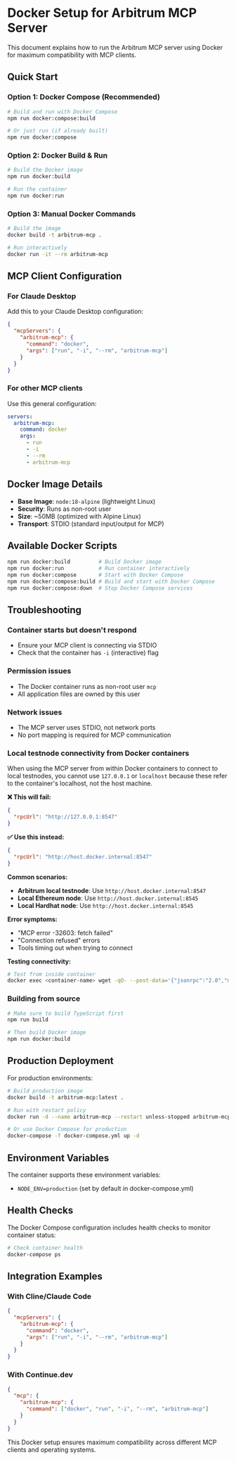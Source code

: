 # Docker Setup for Arbitrum MCP Server

This document explains how to run the Arbitrum MCP server using Docker for maximum compatibility with MCP clients.

## Quick Start

### Option 1: Docker Compose (Recommended)

```bash
# Build and run with Docker Compose
npm run docker:compose:build

# Or just run (if already built)
npm run docker:compose
```

### Option 2: Docker Build & Run

```bash
# Build the Docker image
npm run docker:build

# Run the container
npm run docker:run
```

### Option 3: Manual Docker Commands

```bash
# Build the image
docker build -t arbitrum-mcp .

# Run interactively
docker run -it --rm arbitrum-mcp
```

## MCP Client Configuration

### For Claude Desktop

Add this to your Claude Desktop configuration:

```json
{
  "mcpServers": {
    "arbitrum-mcp": {
      "command": "docker",
      "args": ["run", "-i", "--rm", "arbitrum-mcp"]
    }
  }
}
```

### For other MCP clients

Use this general configuration:

```yaml
servers:
  arbitrum-mcp:
    command: docker
    args: 
      - run
      - -i 
      - --rm
      - arbitrum-mcp
```

## Docker Image Details

- **Base Image**: `node:18-alpine` (lightweight Linux)
- **Security**: Runs as non-root user
- **Size**: ~50MB (optimized with Alpine Linux)
- **Transport**: STDIO (standard input/output for MCP)

## Available Docker Scripts

```bash
npm run docker:build         # Build Docker image
npm run docker:run           # Run container interactively  
npm run docker:compose       # Start with Docker Compose
npm run docker:compose:build # Build and start with Docker Compose
npm run docker:compose:down  # Stop Docker Compose services
```

## Troubleshooting

### Container starts but doesn't respond
- Ensure your MCP client is connecting via STDIO
- Check that the container has `-i` (interactive) flag

### Permission issues
- The Docker container runs as non-root user `mcp`
- All application files are owned by this user

### Network issues
- The MCP server uses STDIO, not network ports
- No port mapping is required for MCP communication

### Local testnode connectivity from Docker containers

When using the MCP server from within Docker containers to connect to local testnodes, you cannot use `127.0.0.1` or `localhost` because these refer to the container's localhost, not the host machine.

**❌ This will fail:**
```json
{
  "rpcUrl": "http://127.0.0.1:8547"
}
```

**✅ Use this instead:**
```json
{
  "rpcUrl": "http://host.docker.internal:8547"
}
```

**Common scenarios:**
- **Arbitrum local testnode**: Use `http://host.docker.internal:8547`
- **Local Ethereum node**: Use `http://host.docker.internal:8545`
- **Local Hardhat node**: Use `http://host.docker.internal:8545`

**Error symptoms:**
- "MCP error -32603: fetch failed"
- "Connection refused" errors
- Tools timing out when trying to connect

**Testing connectivity:**
```bash
# Test from inside container
docker exec <container-name> wget -qO- --post-data='{"jsonrpc":"2.0","method":"eth_blockNumber","params":[],"id":1}' --header='Content-Type:application/json' http://host.docker.internal:8547
```

### Building from source
```bash
# Make sure to build TypeScript first
npm run build

# Then build Docker image
npm run docker:build
```

## Production Deployment

For production environments:

```bash
# Build production image
docker build -t arbitrum-mcp:latest .

# Run with restart policy
docker run -d --name arbitrum-mcp --restart unless-stopped arbitrum-mcp:latest

# Or use Docker Compose for production
docker-compose -f docker-compose.yml up -d
```

## Environment Variables

The container supports these environment variables:

- `NODE_ENV=production` (set by default in docker-compose.yml)

## Health Checks

The Docker Compose configuration includes health checks to monitor container status:

```bash
# Check container health
docker-compose ps
```

## Integration Examples

### With Cline/Claude Code
```json
{
  "mcpServers": {
    "arbitrum-mcp": {
      "command": "docker",
      "args": ["run", "-i", "--rm", "arbitrum-mcp"]
    }
  }
}
```

### With Continue.dev
```json
{
  "mcp": {
    "arbitrum-mcp": {
      "command": ["docker", "run", "-i", "--rm", "arbitrum-mcp"]
    }
  }
}
```

This Docker setup ensures maximum compatibility across different MCP clients and operating systems.